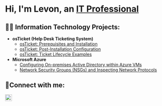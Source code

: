 <h1>Hi, I'm Levon, an <a href="https://linkedin.com/in/levon-keseyan-506a8477">IT Professional</a></h1>

<h2>👨‍💻 Information Technology Projects:</h2>

- <b>osTicket (Help Desk Ticketing System)</b>
  - [osTicket: Prerequisites and Installation](https://github.com/LevonKeseyan/osticket-prereqs)
  - [osTicket: Post-Installation Configuration](https://github.com/LevonKeseyan/post-install-config)
  - [osTicket: Ticket Lifecycle Examples](https://github.com/LevonKeseyan/ticket-lifecycle)
- <b>Microsoft Azure</b>
  - [Configuring On-premises Active Directory within Azure VMs](https://github.com/LevonKeseyan/configure-ad)
  - [Network Security Groups (NSGs) and Inspecting Network Protocols](https://github.com/LevonKeseyan/azure-network-protocols)

<h2>🤳Connect with me:</h2>


[<img align="left" alt="Josh | LinkedIn" width="22px" src="https://cdn.jsdelivr.net/npm/simple-icons@v3/icons/linkedin.svg" />][linkedin]


[linkedin]: https://linkedin.com/in/levon-keseyan-506a8477
